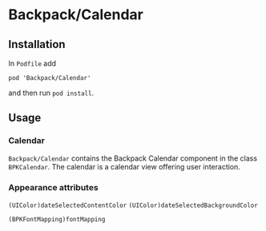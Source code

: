 # Backpack/Calendar

## Installation

In `Podfile` add

```
pod 'Backpack/Calendar'
```

and then run `pod install`.

## Usage

### Calendar

`Backpack/Calendar` contains the Backpack Calendar component in the class `BPKCalendar`. The calendar is a calendar view offering user interaction.

### Appearance attributes
`(UIColor)dateSelectedContentColor`
`(UIColor)dateSelectedBackgroundColor`

`(BPKFontMapping)fontMapping`
